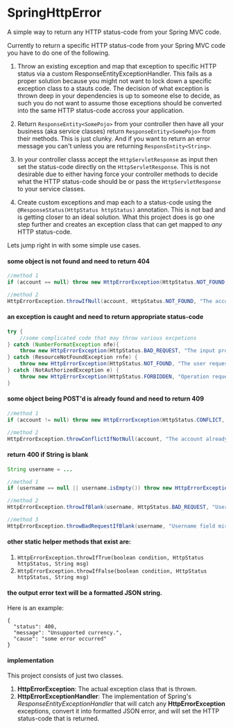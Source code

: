 # SpringHttpError
A simple way to return any HTTP status-code from your Spring MVC code.  

Currently to return a specific HTTP status-code from your Spring MVC code you have to do one of the following.

1)  Throw an existing exception and map that exception to specific HTTP status via a custom ResponseEntityExceptionHandler.  This fails as a proper solution because you might not want to lock down a specific exception class to a stauts code.  The decision of what exception is thrown deep in your dependencies is up to someone else to decide, as such you do not want to assume those exceptions should be converted into the same HTTP status-code accross your application.

2)  Return `ResponseEntity<SomePojo>` from your controller then have all your business (aka service classes) return `ResponseEntity<SomePojo>` from their methods.  This is just clunky.  And if you want to return an error message you can't unless you are returning `ResponsEntity<String>`.

3)  In your controller classs accept the `HttpServletResponse` as input then set the status-code directly on the `HttpServletResponse`.  This is not desirable due to either having force your controller methods to decide what the HTTP status-code should be or pass the `HttpServletResponse` to your service classes.

4)  Create custom exceptions and map each to a status-code using the `@ResponseStatus(HttpStatus httpStatus)` annotation.  This is not bad and is getting closer to an ideal solution.  What this project does is go one step further and creates an exception class that can get mapped to *any* HTTP status-code.


Lets jump right in with some simple use cases.

#### some object is not found and need to return 404
```java
//method 1
if (account == null) throw new HttpErrorException(HttpStatus.NOT_FOUND, "The account requested for is not found.");

//method 2
HttpErrorException.throwIfNull(account, HttpStatus.NOT_FOUND, "The account requested for is not found.");
```

#### an exception is caught and need to return appropriate status-code
```java
try {
    //some complicated code that may throw various excpetions
} catch (NumberFormatException nfe){
    throw new HttpErrorException(HttpStatus.BAD_REQUEST, "The input provided is not in proper format.", nfe);
} catch (ResourceNotFoundException rnfe) {
    throw new HttpErrorException(HttpStatus.NOT_FOUND, "The user requested for is not found.", nfe);
} catch (NotAuthorizedException e) {
    throw new HttpErrorException(HttpStatus.FORBIDDEN, "Operation requested is not allowed.", nfe);
}
```

#### some object being POST'd is already found and need to return 409
```java
//method 1
if (account != null) throw new HttpErrorException(HttpStatus.CONFLICT, "The account requested for is not found.");

//method 2
HttpErrorException.throwConflictIfNotNull(account, "The account already exists.");
```

#### return 400 if String is blank
```java
String username = ...

//method 1
if (username == null || username.isEmpty()) throw new HttpErrorException(HttpStatus.BAD_REQUEST, "Username field missing from input request.");

//method 2
HttpErrorException.throwIfBlank(username, HttpStatus.BAD_REQUEST, "Username field missing from input request.");

//method 3
HttpErrorException.throwBadRequestIfBlank(username, "Username field missing from input request.");
```

#### other static helper methods that exist are:
1. `HttpErrorException.throwIfTrue(boolean condition, HttpStatus httpStatus, String msg)`
2. `HttpErrorException.throwIfFalse(boolean condition, HttpStatus httpStatus, String msg)`

#### the output error text will be a formatted JSON string.  
Here is an example:
```
{  
  "status": 400,  
  "message": "Unsupported currency.",  
  "cause": "some error occurred"  
}  
```

#### implementation
This project consists of just two classes.
1)  **HttpErrorException**:  The actual exception class that is thrown.
2)  **HttpErrorExceptionHandler**:  The implementation of Spring's *ResponseEntityExceptionHandler* that will catch any **HttpErrorException** exceptions, convert it into formatted JSON error, and will set the HTTP status-code that is returned.
